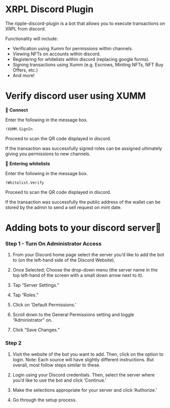 # XRPL Discord Plugin

The ripple-discord-plugin is a bot that allows you to execute transactions on XRPL from discord.

Functionality will include:


- Verification using Xumm for permissions within channels.
- Viewing NFTs on accounts within discord.
- Registering for whitelists within discord (replacing google forms).
- Signing transactions using Xumm (e.g. Escrows, Minting NFTs, NFT Buy Offers, etc.)
- And more!


# Verify discord user using XUMM

📡 **Connect**

Enter the following in the message box.
```
!XUMM.SignIn
```
Proceed to scan the QR code displayed in discord. 

If the transaction was successfully signed roles can be assigned ultimately giving you permissions to new channels.

📝 **Entering** **whitelists**

Enter the following in the message box.
```
!Whitelist.Verify
```
Proceed to scan the QR code displayed in discord. 

If the transaction was successfully the public address of the wallet can be stored by the admin to send a sell request on mint date.



# Adding bots to your discord server🔧

### Step 1 - Turn On Administrator Access

1. From your Discord home page select the server you’d like to add the bot to (on the left-hand side of the Discord Website).

2. Once Selected; Choose the drop-down menu (the server name in the top left-hand of the screen with a small down arrow next to it).

3. Tap “Server Settings.”

4. Tap “Roles.”

5. Click on ‘Default Permissions.’

6. Scroll down to the General Permissions setting and toggle “Administrator” on.

7. Click “Save Changes.”

### Step 2

1. Visit the website of the bot you want to add. Then, click on the option to login.
Note: Each source will have slightly different instructions. But overall, most follow steps similar to these.

2. Login using your Discord credentials. Then, select the server where you’d like to use the bot and click ‘Continue.’

3. Make the selections appropriate for your server and click ‘Authorize.’

4. Go through the setup process.
